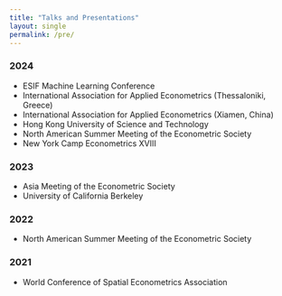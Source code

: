 ```yaml
---
title: "Talks and Presentations"
layout: single
permalink: /pre/
---
```


### 2024
- ESIF Machine Learning Conference
- International Association for Applied Econometrics (Thessaloniki, Greece)
- International Association for Applied Econometrics (Xiamen, China)
- Hong Kong University of Science and Technology
- North American Summer Meeting of the Econometric Society
- New York Camp Econometrics XVIII

### 2023  
- Asia Meeting of the Econometric Society
- University of California Berkeley

### 2022  
- North American Summer Meeting of the Econometric Society

### 2021
- World Conference of Spatial Econometrics Association

